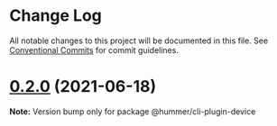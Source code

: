 # Change Log

All notable changes to this project will be documented in this file.
See [Conventional Commits](https://conventionalcommits.org) for commit guidelines.

# [0.2.0](https://git.xiaojukeji.com/tenon/tenon-cli/compare/v0.1.27...v0.2.0) (2021-06-18)

**Note:** Version bump only for package @hummer/cli-plugin-device







